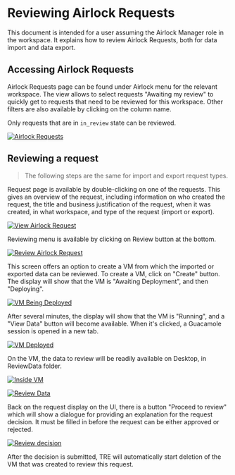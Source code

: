 # Reviewing Airlock Requests

This document is intended for a user assuming the Airlock Manager role in the workspace.
It explains how to review Airlock Requests, both for data import and data export.

## Accessing Airlock Requests

Airlock Requests page can be found under Airlock menu for the relevant workspace.
The view allows to select requests "Awaiting my review" to quickly get to requests that need to be reviewed for this workspace. Other filters are also available by clicking on the column name.

Only requests that are in `in_review` state can be reviewed.

[![Airlock Requests](../../assets/using-tre/airlock-requests.png)](../../assets/using-tre/airlock-requests.png)

## Reviewing a request

> The following steps are the same for import and export request types.

Request page is available by double-clicking on one of the requests.
This gives an overview of the request, including information on who created the request, the title and business justification of the request, when it was created, in what workspace, and type of the request (import or export).

[![View Airlock Request](../../assets/using-tre/view-airlock-request.png)](../../assets/using-tre/view-airlock-request.png)

Reviewing menu is available by clicking on Review button at the bottom.

[![Review Airlock Request](../../assets/using-tre/review-request-create-vm.png)](../../assets/using-tre/review-request-create-vm.png)

This screen offers an option to create a VM from which the imported or exported data can be reviewed. To create a VM, click on "Create" button. The display will show that the VM is "Awaiting Deployment", and then "Deploying".

[![VM Being Deployed](../../assets/using-tre/review-request-vm-being-deployed.png)](../../assets/using-tre/review-request-vm-being-deployed.png)

After several minutes, the display will show that the VM is "Running", and a "View Data" button will become available. When it's clicked, a Guacamole session is opened in a new tab.

[![VM Deployed](../../assets/using-tre/review-request-vm-deployed.png)](../../assets/using-tre/review-request-vm-deployed.png)

On the VM, the data to review will be readily available on Desktop, in ReviewData folder.

[![Inside VM](../../assets/using-tre/review-request-inside-vm.png)](../../assets/using-tre/review-request-inside-vm.png)

[![Review Data](../../assets/using-tre/review-request-view-data.png)](../../assets/using-tre/review-request-view-data.png)

Back on the request display on the UI, there is a button "Proceed to review" which will show a dialogue for providing an explanation for the request decision. It must be filled in before the request can be either approved or rejected.

[![Review decision](../../assets/using-tre/review-request-decision.png)](../../assets/using-tre/review-request-decision.png)

After the decision is submitted, TRE will automatically start deletion of the VM that was created to review this request.
